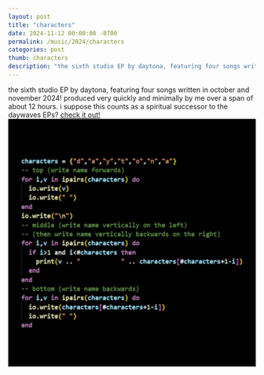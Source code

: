 ```yaml
---
layout: post
title: "characters"
date: 2024-11-12 00:00:00 -0700
permalink: /music/2024/characters
categories: post
thumb: characters
description: "the sixth studio EP by daytona, featuring four songs written in october and november 2024! produced very quickly and minimally by me over a span of about 12 hours."
---
```

the sixth studio EP by daytona, featuring four songs written in october and november 2024! produced very quickly and minimally by me over a span of about 12 hours. i suppose this counts as a spiritual successor to the daywaves EPs? [check it out!](https://daytona.bandcamp.com/album/characters)
![characters cover](/img/postpics/characters-cover.png)